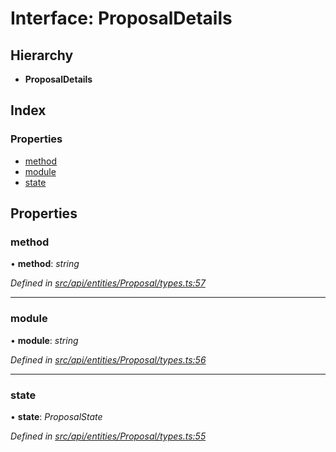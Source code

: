 # Interface: ProposalDetails

## Hierarchy

* **ProposalDetails**

## Index

### Properties

* [method](proposaldetails.md#method)
* [module](proposaldetails.md#module)
* [state](proposaldetails.md#state)

## Properties

###  method

• **method**: *string*

*Defined in [src/api/entities/Proposal/types.ts:57](https://github.com/PolymathNetwork/polymesh-sdk/blob/555a252/src/api/entities/Proposal/types.ts#L57)*

___

###  module

• **module**: *string*

*Defined in [src/api/entities/Proposal/types.ts:56](https://github.com/PolymathNetwork/polymesh-sdk/blob/555a252/src/api/entities/Proposal/types.ts#L56)*

___

###  state

• **state**: *ProposalState*

*Defined in [src/api/entities/Proposal/types.ts:55](https://github.com/PolymathNetwork/polymesh-sdk/blob/555a252/src/api/entities/Proposal/types.ts#L55)*
